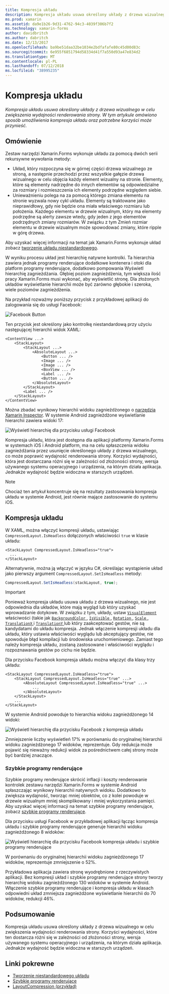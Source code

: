 ```yaml
---
title: Kompresja układu
description: Kompresja układu usuwa określony układy z drzewa wizualnego w celu zwiększenia wydajności renderowania strony. W tym artykule omówiono sposób umożliwienia kompresja układu oraz potrzebne korzyści może przynieść.
ms.prod: xamarin
ms.assetid: da9e1b26-9d31-4762-94c3-4039f306b7f2
ms.technology: xamarin-forms
author: davidbritch
ms.author: dabritch
ms.date: 12/13/2017
ms.openlocfilehash: ba9be51daa32be1034e2bdfafafe80c45d00d83c
ms.sourcegitcommit: 6e955f6851794d58334d41f7a550d93a47e834d2
ms.translationtype: MT
ms.contentlocale: pl-PL
ms.lasthandoff: 07/12/2018
ms.locfileid: "38995235"
---
```

# <a name="layout-compression"></a>Kompresja układu

_Kompresja układu usuwa określony układy z drzewa wizualnego w celu zwiększenia wydajności renderowania strony. W tym artykule omówiono sposób umożliwienia kompresja układu oraz potrzebne korzyści może przynieść._

## <a name="overview"></a>Omówienie

Zestaw narzędzi Xamarin.Forms wykonuje układu za pomocą dwóch serii rekursywne wywołania metody:

- Układ, który rozpoczyna się w górnej części drzewa wizualnego ze stroną, a następnie przechodzi przez wszystkie gałęzie drzewa wizualnego w celu objęcia każdy element wizualny na stronie. Elementy, które są elementy nadrzędne do innych elementów są odpowiedzialne za rozmiary i rozmieszczenia ich elementy podrzędne względem siebie.
- Unieważnieniu polega na za pomocą którego zmiana elementu na stronie wyzwala nowy cykl układu. Elementy są traktowane jako nieprawidłowy, gdy nie będzie ona miała właściwego rozmiaru lub położenia. Każdego elementu w drzewie wizualnym, który ma elementy podrzędne są alerty zawsze wtedy, gdy jeden z jego elementów podrzędnych zmiany rozmiarów. W związku z tym Zmień rozmiar elementu w drzewie wizualnym może spowodować zmiany, które ripple w górę drzewa.

Aby uzyskać więcej informacji na temat jak Xamarin.Forms wykonuje układ zobacz [tworzenie układu niestandardowego](~/xamarin-forms/user-interface/layouts/custom.md).

W wyniku procesu układ jest hierarchię natywne kontrolki. Ta hierarchia zawiera jednak programy renderujące dodatkowe kontenera i otoki dla platform programy renderujące, dodatkowo pompowania Wyświetl hierarchię zagnieżdżania. Głębiej poziom zagnieżdżenia, tym większa ilość pracy Xamarin.Forms musi wykonać, aby wyświetlić stronę. Dla złożonych układów wyświetlanie hierarchii może być zarówno głębokie i szeroka, wiele poziomów zagnieżdżenia.

Na przykład rozważmy poniższy przycisk z przykładowej aplikacji do zalogowania się do usługi Facebook:

![](layout-compression-images/facebook-button.png "Facebook Button")

Ten przycisk jest określony jako kontrolkę niestandardową przy użyciu następującej hierarchii widok XAML:

```xaml
<ContentView ...>
    <StackLayout>
        <StackLayout ...>
            <AbsoluteLayout ...>
                <Button ... />    
                <Image ... />
                <Image ... />
                <BoxView ... />
                <Label ... />
                <Button ... />
            </AbsoluteLayout>
        </StackLayout>
        <Label ... />
    </StackLayout>    
</ContentView>
```

Można zbadać wynikowy hierarchii widoku zagnieżdżonego o [narzędzia Xamarin Inspector](~/tools/inspector/index.md). W systemie Android zagnieżdżone wyświetlanie hierarchii zawiera widoki 17:

![](layout-compression-images/no-compression.png "Wyświetl hierarchię dla przycisku usługi Facebook")

Kompresja układu, która jest dostępna dla aplikacji platformy Xamarin.Forms w systemach iOS i Android platform, ma na celu spłaszczenia widoku zagnieżdżania przez usunięcie określonego układy z drzewa wizualnego, co może poprawić wydajność renderowania strony. Korzyści wydajności, która jest dostarczana różni się w zależności od złożoności strony, wersja używanego systemu operacyjnego i urządzenia, na którym działa aplikacja. Jednakże wydajność będzie widoczna w starszych urządzeń.

> [!NOTE]
> Chociaż ten artykuł koncentruje się na rezultaty zastosowania kompresja układu w systemie Android, jest równie mające zastosowanie do systemu iOS.

## <a name="layout-compression"></a>Kompresja układu

W XAML, można włączyć kompresji układu, ustawiając `CompressedLayout.IsHeadless` dołączonych właściwości `true` w klasie układu:

```xaml
<StackLayout CompressedLayout.IsHeadless="true">
  ...
</StackLayout>   
```

Alternatywnie, można ją włączyć w języku C#, określając wystąpienie układ jako pierwszy argument `CompressedLayout.SetIsHeadless` metody:

```csharp
CompressedLayout.SetIsHeadless(stackLayout, true);
```

> [!IMPORTANT]
> Ponieważ kompresja układu usuwa układu z drzewa wizualnego, nie jest odpowiednia dla układów, które mają wygląd lub który uzyskać wprowadzanie dotykowe. W związku z tym, układy, ustaw [ `VisualElement` ](xref:Xamarin.Forms.VisualElement) właściwości (takie jak [ `BackgroundColor` ](xref:Xamarin.Forms.VisualElement.BackgroundColor), [ `IsVisible` ](xref:Xamarin.Forms.VisualElement.IsVisible), [ `Rotation` ](xref:Xamarin.Forms.VisualElement.Rotation), [ `Scale` ](xref:Xamarin.Forms.VisualElement.Scale), [ `TranslationX` ](xref:Xamarin.Forms.VisualElement.TranslationX) i [ `TranslationY` ](xref:Xamarin.Forms.VisualElement.TranslationY) lub który zaakceptować gestów, nie są kandydatami do układu kompresja. Jednak włączenie kompresji układu dla układu, który ustawia właściwości wyglądu lub akceptujący gestów, nie spowoduje błąd kompilacji lub środowiska uruchomieniowego. Zamiast tego należy kompresja układu, zostaną zastosowane i właściwości wyglądu i rozpoznawania gestów po cichu nie będzie.

Dla przycisku Facebook kompresja układu można włączyć dla klasy trzy układu:

```xaml
<StackLayout CompressedLayout.IsHeadless="true">
    <StackLayout CompressedLayout.IsHeadless="true" ...>
        <AbsoluteLayout CompressedLayout.IsHeadless="true" ...>
            ...
        </AbsoluteLayout>
    </StackLayout>
    ...
</StackLayout>  
```

W systemie Android powoduje to hierarchia widoku zagnieżdżonego 14 widoki:

![](layout-compression-images/layout-compression.png "Wyświetl hierarchię dla przycisku Facebook z kompresja układu")

Zmniejszenie liczby wyświetleń 17% w porównaniu do oryginalnej hierarchii widoku zagnieżdżonego 17 widoków, reprezentuje. Gdy redukcja może pojawić się nieważny redukcji widok za pośrednictwem całej strony może być bardziej znaczące.

### <a name="fast-renderers"></a>Szybkie programy renderujące

Szybkie programy renderujące skrócić inflacji i koszty renderowanie kontrolek zestawu narzędzi Xamarin.Forms w systemie Android spłaszczając wynikowy hierarchii natywnych widoku. Dodatkowo to zwiększa wydajność, tworząc mniej obiektów, co z kolei powoduje w drzewie wizualnym mniej skomplikowany i mniej wykorzystania pamięci. Aby uzyskać więcej informacji na temat szybkie programy renderujące, zobacz [szybkie programy renderujące](~/xamarin-forms/internals/fast-renderers.md).

Dla przycisku usługi Facebook w przykładowej aplikacji łącząc kompresja układu i szybkie programy renderujące generuje hierarchii widoku zagnieżdżonego 8 widoków:

![](layout-compression-images/layout-compression-with-fast-renderers.png "Wyświetl hierarchię dla przycisku Facebook kompresja układu i szybkie programy renderujące")

W porównaniu do oryginalnej hierarchii widoku zagnieżdżonego 17 widoków, reprezentuje zmniejszenie o 52%.

Przykładowa aplikacja zawiera stronę wyodrębnione z rzeczywistych aplikacji. Bez kompresji układ i szybkie programy renderujące strony tworzy hierarchię widoku zagnieżdżonego 130 widoków w systemie Android. Włączenie szybkie programy renderujące i kompresja układu w klasach odpowiedni układ zmniejsza zagnieżdżone wyświetlanie hierarchii do 70 widoków, redukcji 46%.

## <a name="summary"></a>Podsumowanie

Kompresja układu usuwa określony układy z drzewa wizualnego w celu zwiększenia wydajności renderowania strony. Korzyści wydajności, które ten dostarcza różni się w zależności od złożoności strony, wersja używanego systemu operacyjnego i urządzenia, na którym działa aplikacja. Jednakże wydajność będzie widoczna w starszych urządzeń.


## <a name="related-links"></a>Linki pokrewne

- [Tworzenie niestandardowego układu](~/xamarin-forms/user-interface/layouts/custom.md)
- [Szybkie programy renderujące](~/xamarin-forms/internals/fast-renderers.md)
- [LayoutCompression (przykład)](https://developer.xamarin.com/samples/xamarin-forms/userinterface/layoutcompression/)
